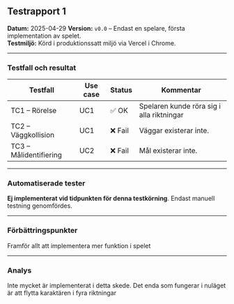 ## Testrapport 1

**Datum:** 2025-04-29
**Version:** `v0.0` – Endast en spelare, första implementation av spelet.\
**Testmiljö:** Körd i produktionssatt miljö via Vercel i Chrome.

---

### Testfall och resultat

| Testfall | Use case | Status | Kommentar |
|----------|----------|--------|-----------|
| TC1 – Rörelse | UC1 | :white_check_mark: OK | Spelaren kunde röra sig i alla riktningar |
| TC2 – Väggkollision | UC1 | :x: Fail | Väggar existerar inte. |
| TC3 – Målidentifiering | UC2 | :x: Fail | Mål existerar inte. |

---

### Automatiserade tester

**Ej implementerat vid tidpunkten för denna testkörning**. Endast manuell testning genomfördes.

---

### Förbättringspunkter

Framför allt att implementera mer funktion i spelet

---

### Analys

Inte mycket är implementerat i detta skede. Det enda som fungerar i nuläget är att flytta karaktären i fyra riktningar
